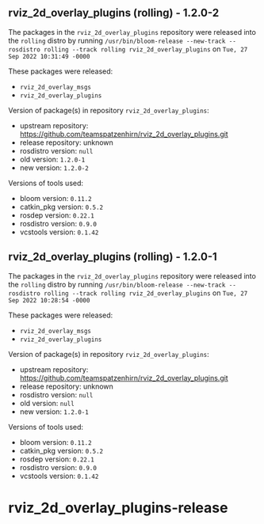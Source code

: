 ## rviz_2d_overlay_plugins (rolling) - 1.2.0-2

The packages in the `rviz_2d_overlay_plugins` repository were released into the `rolling` distro by running `/usr/bin/bloom-release --new-track --rosdistro rolling --track rolling rviz_2d_overlay_plugins` on `Tue, 27 Sep 2022 10:31:49 -0000`

These packages were released:
- `rviz_2d_overlay_msgs`
- `rviz_2d_overlay_plugins`

Version of package(s) in repository `rviz_2d_overlay_plugins`:

- upstream repository: https://github.com/teamspatzenhirn/rviz_2d_overlay_plugins.git
- release repository: unknown
- rosdistro version: `null`
- old version: `1.2.0-1`
- new version: `1.2.0-2`

Versions of tools used:

- bloom version: `0.11.2`
- catkin_pkg version: `0.5.2`
- rosdep version: `0.22.1`
- rosdistro version: `0.9.0`
- vcstools version: `0.1.42`


## rviz_2d_overlay_plugins (rolling) - 1.2.0-1

The packages in the `rviz_2d_overlay_plugins` repository were released into the `rolling` distro by running `/usr/bin/bloom-release --new-track --rosdistro rolling --track rolling rviz_2d_overlay_plugins` on `Tue, 27 Sep 2022 10:28:54 -0000`

These packages were released:
- `rviz_2d_overlay_msgs`
- `rviz_2d_overlay_plugins`

Version of package(s) in repository `rviz_2d_overlay_plugins`:

- upstream repository: https://github.com/teamspatzenhirn/rviz_2d_overlay_plugins.git
- release repository: unknown
- rosdistro version: `null`
- old version: `null`
- new version: `1.2.0-1`

Versions of tools used:

- bloom version: `0.11.2`
- catkin_pkg version: `0.5.2`
- rosdep version: `0.22.1`
- rosdistro version: `0.9.0`
- vcstools version: `0.1.42`


# rviz_2d_overlay_plugins-release
